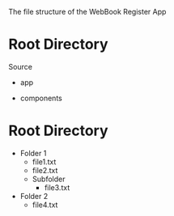 The file structure of the WebBook Register App

# Root Directory
  Source
  - app
  * components


# Root Directory
  - Folder 1
    * file1.txt
    * file2.txt
    - Subfolder
      * file3.txt
  - Folder 2
    * file4.txt
